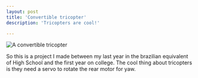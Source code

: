 ```yaml
---
layout: post
title: 'Convertible tricopter'
description: 'Tricopters are cool!'

---
```

![A convertible tricopter](/mypage/assets/images/tricopter/convert.gif)

So this is a project I made between my last year in the brazilian equivalent of High School and the first year on college. The cool thing about tricopters is they need a servo to rotate the rear motor for yaw.
